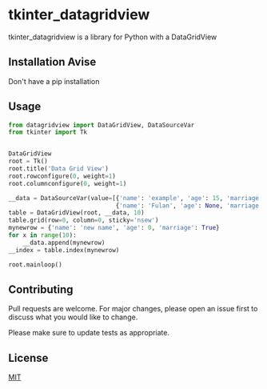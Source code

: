 # tkinter_datagridview

tkinter_datagridview is a library for Python with a DataGridView

## Installation Avise

Don't have a pip installation

## Usage

```python
from datagridview import DataGridView, DataSourceVar
from tkinter import Tk


DataGridView
root = Tk()
root.title('Data Grid View')
root.rowconfigure(0, weight=1)
root.columnconfigure(0, weight=1)

__data = DataSourceVar(value=[{'name': 'example', 'age': 15, 'marriage': False},
                              {'name': 'Fulan', 'age': None, 'marriage': True}])
table = DataGridView(root, __data, 10)
table.grid(row=0, column=0, sticky='nsew')
mynewrow = {'name': 'new name', 'age': 0, 'marriage': True}
for x in range(10):
    __data.append(mynewrow)
__index = table.index(mynewrow)

root.mainloop()
```

## Contributing

Pull requests are welcome. For major changes, please open an issue first
to discuss what you would like to change.

Please make sure to update tests as appropriate.

## License

[MIT](https://choosealicense.com/licenses/mit/)
